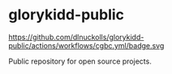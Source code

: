 glorykidd-public
================

https://github.com/dlnuckolls/glorykidd-public/actions/workflows/cgbc.yml/badge.svg

Public repository for open source projects.
